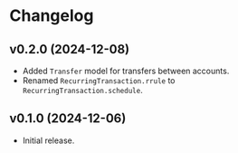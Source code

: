 # Changelog

## v0.2.0 (2024-12-08)

- Added `Transfer` model for transfers between accounts.
- Renamed `RecurringTransaction.rrule` to `RecurringTransaction.schedule`.

## v0.1.0 (2024-12-06)

- Initial release.
